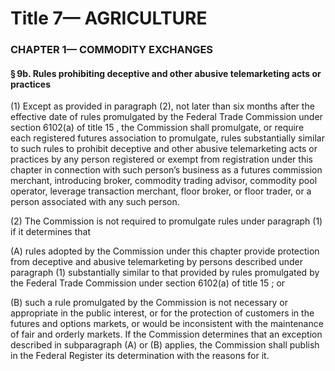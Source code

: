 
# Title 7— AGRICULTURE
### CHAPTER 1— COMMODITY EXCHANGES
#### § 9b. Rules prohibiting deceptive and other abusive telemarketing acts or practices

(1) Except as provided in paragraph (2), not later than six months after the effective date of rules promulgated by the Federal Trade Commission under section 6102(a) of title 15 , the Commission shall promulgate, or require each registered futures association to promulgate, rules substantially similar to such rules to prohibit deceptive and other abusive telemarketing acts or practices by any person registered or exempt from registration under this chapter in connection with such person’s business as a futures commission merchant, introducing broker, commodity trading advisor, commodity pool operator, leverage transaction merchant, floor broker, or floor trader, or a person associated with any such person.

(2) The Commission is not required to promulgate rules under paragraph (1) if it determines that

(A) rules adopted by the Commission under this chapter provide protection from deceptive and abusive telemarketing by persons described under paragraph (1) substantially similar to that provided by rules promulgated by the Federal Trade Commission under section 6102(a) of title 15 ; or

(B) such a rule promulgated by the Commission is not necessary or appropriate in the public interest, or for the protection of customers in the futures and options markets, or would be inconsistent with the maintenance of fair and orderly markets. If the Commission determines that an exception described in subparagraph (A) or (B) applies, the Commission shall publish in the Federal Register its determination with the reasons for it.
